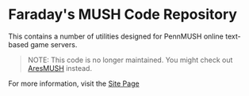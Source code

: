 Faraday's MUSH Code Repository
================================

This contains a number of utilities designed for PennMUSH online text-based game servers.

> NOTE: This code is no longer maintained.  You might check out [AresMUSH](https://aresmush.com) instead.

For more information, visit the [Site Page](http://lynnfaraday.github.io/MUSH)